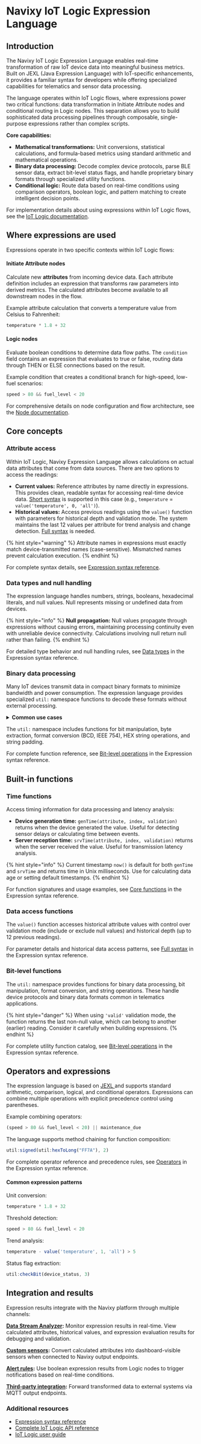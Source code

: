 # Navixy IoT Logic Expression Language

## Introduction

The Navixy IoT Logic Expression Language enables real-time transformation of raw IoT device data into meaningful business metrics. Built on JEXL (Java Expression Language) with IoT-specific enhancements, it provides a familiar syntax for developers while offering specialized capabilities for telematics and sensor data processing.

The language operates within IoT Logic flows, where expressions power two critical functions: data transformation in Initiate Attribute nodes and conditional routing in Logic nodes. This separation allows you to build sophisticated data processing pipelines through composable, single-purpose expressions rather than complex scripts.

**Core capabilities:**

* **Mathematical transformations:** Unit conversions, statistical calculations, and formula-based metrics using standard arithmetic and mathematical operations.
* **Binary data processing:** Decode complex device protocols, parse BLE sensor data, extract bit-level status flags, and handle proprietary binary formats through specialized utility functions.
* **Conditional logic:** Route data based on real-time conditions using comparison operators, boolean logic, and pattern matching to create intelligent decision points.

For implementation details about using expressions within IoT Logic flows, see the [IoT Logic documentation](https://app.gitbook.com/s/446mKak1zDrGv70ahuYZ/guide/account/iot-logic).

## Where expressions are used

Expressions operate in two specific contexts within IoT Logic flows:

#### Initiate Attribute nodes

Calculate new **attributes** from incoming device data. Each attribute definition includes an expression that transforms raw parameters into derived metrics. The calculated attributes become available to all downstream nodes in the flow.

Example attribute calculation that converts a temperature value from Celsius to Fahrenheit:

```javascript
temperature * 1.8 + 32
```

#### Logic nodes

Evaluate boolean conditions to determine data flow paths. The `condition` field contains an expression that evaluates to true or false, routing data through THEN or ELSE connections based on the result.

Example condition that creates a conditional branch for high-speed, low-fuel scenarios:

```javascript
speed > 80 && fuel_level < 20
```

For comprehensive details on node configuration and flow architecture, see the [Node documentation](../../technical-details/nodes.md).

## Core concepts

### Attribute access

Within IoT Logic, Navixy Expression Language allows calculations on actual data attributes that come from data sources. There are two options to access the readings:

* **Current values:** Reference attributes by name directly in expressions. This provides clean, readable syntax for accessing real-time device data. [Short syntax](expression-syntax-reference.md#short-syntax-current-values) is supported in this case (e.g., `temperature` = `value('temperature', 0, 'all')`).
* **Historical values:** Access previous readings using the `value()` function with parameters for historical depth and validation mode. The system maintains the last 12 values per attribute for trend analysis and change detection. [Full syntax](expression-syntax-reference.md#full-syntax-historical-and-advanced) is needed.

{% hint style="warning" %}
Attribute names in expressions must exactly match device-transmitted names (case-sensitive). Mismatched names prevent calculation execution.
{% endhint %}

For complete syntax details, see [Expression syntax reference](expression-syntax-reference.md).

### Data types and null handling

The expression language handles numbers, strings, booleans, hexadecimal literals, and null values. Null represents missing or undefined data from devices.

{% hint style="info" %}
**Null propagation:** Null values propagate through expressions without causing errors, maintaining processing continuity even with unreliable device connectivity. Calculations involving null return null rather than failing.
{% endhint %}

For detailed type behavior and null handling rules, see [Data types](expression-syntax-reference.md#data-types-and-type-handling) in the Expression syntax reference.

### Binary data processing

Many IoT devices transmit data in compact binary formats to minimize bandwidth and power consumption. The expression language provides specialized `util:` namespace functions to decode these formats without external processing.

<details>

<summary><strong>Common use cases</strong></summary>

Extract sensor values from HEX-encoded data:

```javascript
util:hexToLong(ble_additional_data_1, 1, 0) / 1000.0
```

Check device status flags at bit level:

```javascript
util:checkBit(status_flags, 2)
```

Decode BCD-encoded identifiers:

```javascript
util:fromBcd(raw_device_id)
```

Handle signed values from binary protocols:

```javascript
util:signed(util:hexToLong(sensor_data, 0, 1), 2)
```

</details>

The `util:` namespace includes functions for bit manipulation, byte extraction, format conversion (BCD, IEEE 754), HEX string operations, and string padding.

For complete function reference, see [Bit-level operations](expression-syntax-reference.md#bit-level-operations) in the Expression syntax reference.

## Built-in functions

### Time functions

Access timing information for data processing and latency analysis:

* **Device generation time:** `genTime(attribute, index, validation)` returns when the device generated the value. Useful for detecting sensor delays or calculating time between events.
* **Server reception time:** `srvTime(attribute, index, validation)` returns when the server received the value. Useful for transmission latency analysis.

{% hint style="info" %}
Current timestamp `now()` is default for both `genTime` and `srvTime` and returns time in Unix milliseconds. Use for calculating data age or setting default timestamps.
{% endhint %}

For function signatures and usage examples, see [Core functions](expression-syntax-reference.md#core-functions) in the Expression syntax reference.

### Data access functions

The `value()` function accesses historical attribute values with control over validation mode (include or exclude null values) and historical depth (up to 12 previous readings).

For parameter details and historical data access patterns, see [Full syntax](expression-syntax-reference.md#full-syntax) in the Expression syntax reference.

### Bit-level functions

The `util:` namespace provides functions for binary data processing, bit manipulation, format conversion, and string operations. These handle device protocols and binary data formats common in telematics applications.

{% hint style="danger" %}
When using `'valid'` validation mode, the function returns the last non-null value, which can belong to another (earlier) reading. Consider it carefully when building expressions.
{% endhint %}

For complete utility function catalog, see [Bit-level operations](expression-syntax-reference.md#bit-level-operations) in the Expression syntax reference.

## Operators and expressions

The expression language is based on [JEXL ](https://commons.apache.org/proper/commons-jexl/reference/syntax.html)and supports standard arithmetic, comparison, logical, and conditional operators. Expressions can combine multiple operations with explicit precedence control using parentheses.

Example combining operators:

```javascript
(speed > 80 && fuel_level < 20) || maintenance_due
```

The language supports method chaining for function composition:

```javascript
util:signed(util:hexToLong("FF7A"), 2)
```

For complete operator reference and precedence rules, see [Operators](expression-syntax-reference.md#operators) in the Expression syntax reference.

#### Common expression patterns

Unit conversion:

```javascript
temperature * 1.8 + 32
```

Threshold detection:

```javascript
speed > 80 && fuel_level < 20
```

Trend analysis:

```javascript
temperature - value('temperature', 1, 'all') > 5
```

Status flag extraction:

```javascript
util:checkBit(device_status, 3)
```

## Integration and results

Expression results integrate with the Navixy platform through multiple channels:

[**Data Stream Analyzer**](https://app.gitbook.com/s/446mKak1zDrGv70ahuYZ/guide/account/iot-logic/data-stream-analyzer)**:** Monitor expression results in real-time. View calculated attributes, historical values, and expression evaluation results for debugging and validation.

[**Custom sensors**](https://app.gitbook.com/s/446mKak1zDrGv70ahuYZ/guide/account/iot-logic/flow-management/initiate-attribute-node/displaying-new-calculated-attributes-on-the-navixy-platform)**:** Convert calculated attributes into dashboard-visible sensors when connected to Navixy output endpoints.

[**Alert rules**](https://app.gitbook.com/s/446mKak1zDrGv70ahuYZ/guide/events-and-notifications)**:** Use boolean expression results from Logic nodes to trigger notifications based on real-time conditions.

[**Third-party integration**](https://app.gitbook.com/s/446mKak1zDrGv70ahuYZ/guide/account/iot-logic/flow-management/output-endpoint-node)**:** Forward transformed data to external systems via MQTT output endpoints.

### Additional resources

* [Expression syntax reference](expression-syntax-reference.md)
* [Complete IoT Logic API reference](../../resources/api-reference/)
* [IoT Logic user guide](https://app.gitbook.com/s/446mKak1zDrGv70ahuYZ/guide/account/iot-logic)
